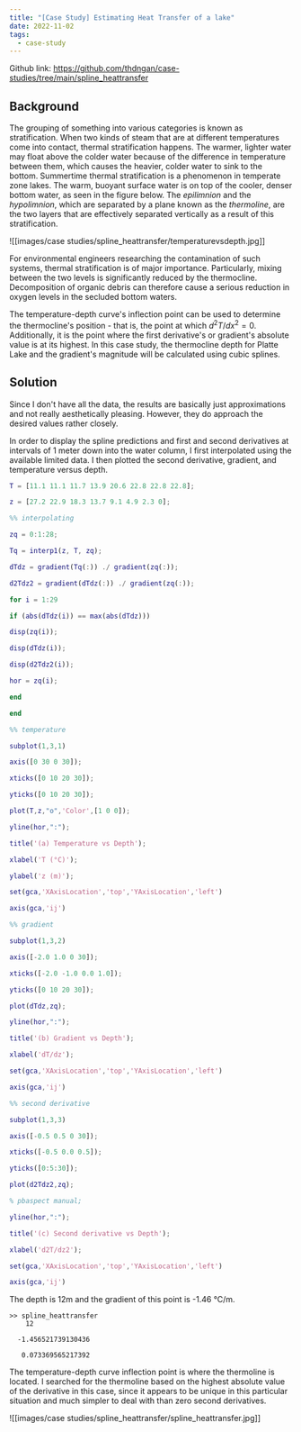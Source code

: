 ```yaml
---
title: "[Case Study] Estimating Heat Transfer of a lake"
date: 2022-11-02
tags:
  - case-study
---
```


Github link: https://github.com/thdngan/case-studies/tree/main/spline_heattransfer

## Background

The grouping of something into various categories is known as stratification. When two kinds of steam that are at different temperatures come into contact, thermal stratification happens. The warmer, lighter water may float above the colder water because of the difference in temperature between them, which causes the heavier, colder water to sink to the bottom. Summertime thermal stratification is a phenomenon in temperate zone lakes. The warm, buoyant surface water is on top of the cooler, denser bottom water, as seen in the figure below. The *epilimnion* and the *hypolimnion*, which are separated by a plane known as the *thermoline*, are the two layers that are effectively separated vertically as a result of this stratification.

![[images/case studies/spline_heattransfer/temperaturevsdepth.jpg]]

For environmental engineers researching the contamination of such systems, thermal stratification is of major importance. Particularly, mixing between the two levels is significantly reduced by the thermocline. Decomposition of organic debris can therefore cause a serious reduction in oxygen levels in the secluded bottom waters.

The temperature-depth curve's inflection point can be used to determine the thermocline's position - that is, the point at which $d^2T/dx^2=0$. Additionally, it is the point where the first derivative's or gradient's absolute value is at its highest. In this case study, the thermocline depth for Platte Lake and the gradient's magnitude will be calculated using cubic splines.

## Solution

Since I don't have all the data, the results are basically just approximations and not really aesthetically pleasing. However, they do approach the desired values rather closely.

In order to display the spline predictions and first and second derivatives at intervals of 1 meter down into the water column, I first interpolated using the available limited data. I then plotted the second derivative, gradient, and temperature versus depth.

```Matlab
T = [11.1 11.1 11.7 13.9 20.6 22.8 22.8 22.8];

z = [27.2 22.9 18.3 13.7 9.1 4.9 2.3 0];

%% interpolating

zq = 0:1:28;

Tq = interp1(z, T, zq);

dTdz = gradient(Tq(:)) ./ gradient(zq(:));

d2Tdz2 = gradient(dTdz(:)) ./ gradient(zq(:));

for i = 1:29

if (abs(dTdz(i)) == max(abs(dTdz)))

disp(zq(i));

disp(dTdz(i));

disp(d2Tdz2(i));

hor = zq(i);

end

end

%% temperature

subplot(1,3,1)

axis([0 30 0 30]);

xticks([0 10 20 30]);

yticks([0 10 20 30]);

plot(T,z,"o",'Color',[1 0 0]);

yline(hor,":");

title('(a) Temperature vs Depth');

xlabel('T (°C)');

ylabel('z (m)');

set(gca,'XAxisLocation','top','YAxisLocation','left')

axis(gca,'ij')

%% gradient

subplot(1,3,2)

axis([-2.0 1.0 0 30]);

xticks([-2.0 -1.0 0.0 1.0]);

yticks([0 10 20 30]);

plot(dTdz,zq);

yline(hor,":");

title('(b) Gradient vs Depth');

xlabel('dT/dz');

set(gca,'XAxisLocation','top','YAxisLocation','left')

axis(gca,'ij')

%% second derivative

subplot(1,3,3)

axis([-0.5 0.5 0 30]);

xticks([-0.5 0.0 0.5]);

yticks([0:5:30]);

plot(d2Tdz2,zq);

% pbaspect manual;

yline(hor,":");

title('(c) Second derivative vs Depth');

xlabel('d2T/dz2');

set(gca,'XAxisLocation','top','YAxisLocation','left')

axis(gca,'ij')
```

The depth is 12m and the gradient of this point is -1.46 °C/m.

```
>> spline_heattransfer
    12

  -1.456521739130436

   0.073369565217392
```

The temperature-depth curve inflection point is where the thermoline is located. I searched for the thermoline based on the highest absolute value of the derivative in this case, since it appears to be unique in this particular situation and much simpler to deal with than zero second derivatives.
 
![[images/case studies/spline_heattransfer/spline_heattransfer.jpg]]
